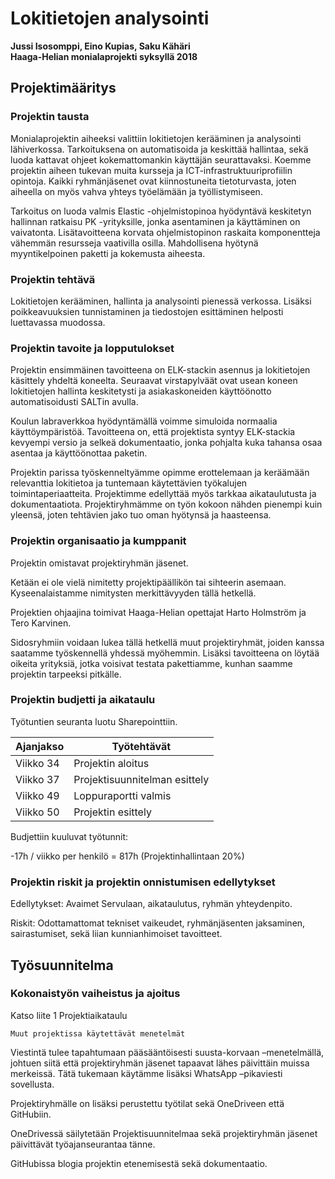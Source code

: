 # Lokitietojen analysointi

**Jussi Isosomppi, Eino Kupias, Saku Kähäri**  
**Haaga-Helian monialaprojekti syksyllä 2018**  

## Projektimääritys 

### Projektin tausta 

Monialaprojektin aiheeksi valittiin lokitietojen kerääminen ja analysointi lähiverkossa. Tarkoituksena on automatisoida ja keskittää hallintaa, sekä luoda kattavat ohjeet kokemattomankin käyttäjän seurattavaksi. Koemme projektin aiheen tukevan muita kursseja ja ICT-infrastruktuuriprofiilin opintoja. Kaikki ryhmänjäsenet ovat kiinnostuneita tietoturvasta, joten aiheella on myös vahva yhteys työelämään ja työllistymiseen. 

Tarkoitus on luoda valmis Elastic -ohjelmistopinoa hyödyntävä keskitetyn hallinnan ratkaisu PK -yrityksille, jonka asentaminen ja käyttäminen on vaivatonta. Lisätavoitteena korvata ohjelmistopinon raskaita komponentteja vähemmän resursseja vaativilla osilla. Mahdollisena hyötynä myyntikelpoinen paketti ja kokemusta aiheesta. 

### Projektin tehtävä 

Lokitietojen kerääminen, hallinta ja analysointi pienessä verkossa. Lisäksi poikkeavuuksien tunnistaminen ja tiedostojen esittäminen helposti luettavassa muodossa. 

### Projektin tavoite ja lopputulokset 

Projektin ensimmäinen tavoitteena on ELK-stackin asennus ja lokitietojen käsittely yhdeltä koneelta. Seuraavat virstapylväät ovat usean koneen lokitietojen hallinta keskitetysti ja asiakaskoneiden käyttöönotto automatisoidusti SALTin avulla. 

Koulun labraverkkoa hyödyntämällä voimme simuloida normaalia käyttöympäristöä. Tavoitteena on, että projektista syntyy ELK-stackia kevyempi versio ja selkeä dokumentaatio, jonka pohjalta kuka tahansa osaa asentaa ja käyttöönottaa paketin. 

Projektin parissa työskenneltyämme opimme erottelemaan ja keräämään relevanttia lokitietoa ja tuntemaan käytettävien työkalujen toimintaperiaatteita. Projektimme edellyttää myös tarkkaa aikataulutusta ja dokumentaatiota. Projektiryhmämme on työn kokoon nähden pienempi kuin yleensä, joten tehtävien jako tuo oman hyötynsä ja haasteensa. 

### Projektin organisaatio ja kumppanit 
 
Projektin omistavat projektiryhmän jäsenet.

Ketään ei ole vielä nimitetty projektipäällikön tai sihteerin asemaan. Kyseenalaistamme nimitysten merkittävyyden tällä hetkellä. 

Projektien ohjaajina toimivat Haaga-Helian opettajat Harto Holmström ja Tero Karvinen. 

Sidosryhmiin voidaan lukea tällä hetkellä muut projektiryhmät, joiden kanssa saatamme työskennellä yhdessä myöhemmin. Lisäksi tavoitteena on löytää oikeita yrityksiä, jotka voisivat testata pakettiamme, kunhan saamme projektin tarpeeksi pitkälle. 

### Projektin budjetti ja aikataulu 

Työtuntien seuranta luotu Sharepointtiin. 

**Ajanjakso**|**Työtehtävät**
---------|-----------
Viikko 34|Projektin aloitus 
Viikko 37|Projektisuunnitelman esittely
Viikko 49|Loppuraportti valmis
Viikko 50|Projektin esittely 

Budjettiin kuuluvat työtunnit: 

-17h / viikko per henkilö = 817h (Projektinhallintaan 20%) 

### Projektin riskit ja projektin onnistumisen edellytykset 

Edellytykset: Avaimet Servulaan, aikataulutus, ryhmän yhteydenpito. 

Riskit: Odottamattomat tekniset vaikeudet, ryhmänjäsenten jaksaminen, sairastumiset, sekä liian kunnianhimoiset tavoitteet. 

## Työsuunnitelma 
### Kokonaistyön vaiheistus ja ajoitus 

Katso liite 1 Projektiaikataulu 

    Muut projektissa käytettävät menetelmät 

Viestintä tulee tapahtumaan pääsääntöisesti suusta-korvaan –menetelmällä, johtuen siitä että projektiryhmän jäsenet tapaavat lähes päivittäin muissa merkeissä. Tätä tukemaan käytämme lisäksi WhatsApp –pikaviesti sovellusta. 

Projektiryhmälle on lisäksi perustettu työtilat sekä OneDriveen että GitHubiin. 

OneDrivessä säilytetään Projektisuunnitelmaa sekä projektiryhmän jäsenet päivittävät työajanseurantaa tänne.  

GitHubissa blogia projektin etenemisestä sekä dokumentaatio. 
